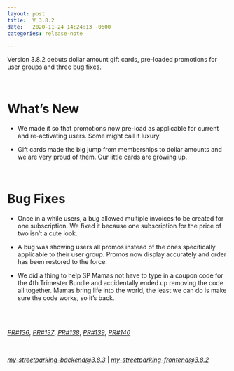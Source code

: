 ```yaml
---
layout: post
title:  V 3.8.2
date:   2020-11-24 14:24:13 -0600
categories: release-note

---
```

Version 3.8.2 debuts dollar amount gift cards, pre-loaded promotions for user groups and three bug fixes. 

<br/>


# What’s New
- We made it so that promotions now pre-load as applicable for current and re-activating users. Some might call it luxury.

- Gift cards made the big jump from memberships to dollar amounts and we are very proud of them. Our little cards are growing up. 

<br/>

# Bug Fixes
- Once in a while users, a bug allowed multiple invoices to be created for one subscription. We fixed it because one subscription for the price of two isn’t a cute look. 

- A bug was showing users all promos instead of the ones specifically applicable to their user group. Promos now display accurately and order has been restored to the force. 

- We did a thing to help SP Mamas not have to type in a coupon code for the 4th Trimester Bundle and accidentally ended up removing the code all together. Mamas bring life into the world, the least we can do is make sure the code works, so it’s back. 


<br/>
  

<br/>


*[PR#136](https://github.com/streetparking/my-streetparking/pull/136)*, *[PR#137](https://github.com/streetparking/my-streetparking/pull/137)*, *[PR#138](https://github.com/streetparking/my-streetparking/pull/138)*, *[PR#139](https://github.com/streetparking/my-streetparking/pull/139)*, *[PR#140](https://github.com/streetparking/my-streetparking/pull/140)*
  

<br/>

 *[my-streetparking-backend@3.8.3](https://github.com/streetparking/my-streetparking/blob/development/packages/my-streetparking-backend/CHANGELOG.md)* \| *[my-streetparking-frontend@3.8.2](https://github.com/streetparking/my-streetparking/blob/development/packages/my-streetparking-frontend/CHANGELOG.md)* 



 
 
 